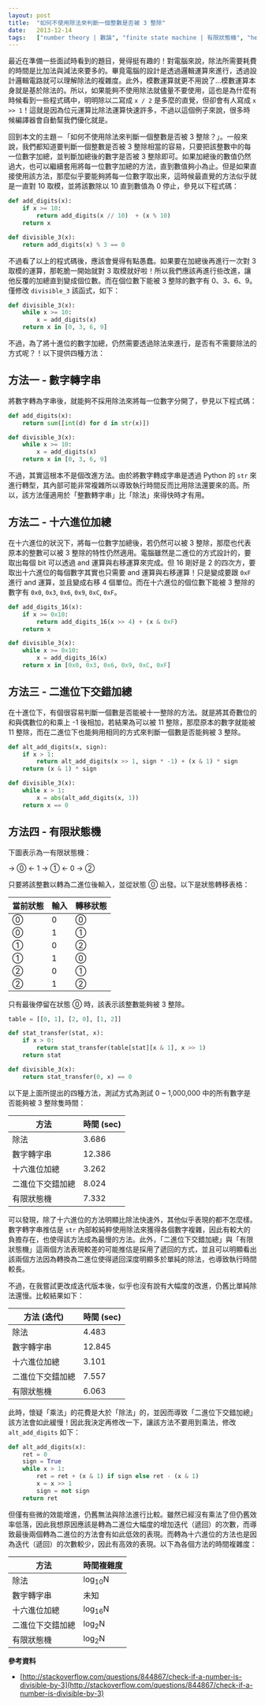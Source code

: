 ```yaml
---
layout: post
title:  "如何不使用除法來判斷一個整數是否被 3 整除"
date:   2013-12-14
tags:   ["number theory | 數論", "finite state machine | 有限狀態機", "hexadecimal | 十六進制"]
---
```


最近在準備一些面試時看到的題目，覺得挺有趣的！對電腦來說，除法所需要耗費的時間是比加法與減法來要多的。畢竟電腦的設計是透過邏輯運算來進行，透過設計邏輯電路就可以理解除法的複雜度。此外，模數運算就更不用說了...模數運算本身就是基於除法的。所以，如果能夠不使用除法就儘量不要使用，這也是為什麼有時候看到一些程式碼中，明明除以二寫成 `x / 2` 是多麼的直覺，但卻會有人寫成 `x >> 1`！這就是因為位元運算比除法運算快速許多，不過以這個例子來說，很多時候編譯器會自動幫我們優化就是。

回到本文的主題－「如何不使用除法來判斷一個整數是否被 3 整除？」。一般來說，我們都知道要判斷一個整數是否被 3 整除相當的容易，只要把該整數中的每一位數字加總，並判斷加總後的數字是否被 3 整除即可。如果加總後的數值仍然過大，也可以繼續套用將每一位數字加總的方法，直到數值夠小為止。但是如果直接使用該方法，那麼似乎要能夠將每一位數字取出來，這時候最直覺的方法似乎就是一直對 10 取模，並將該數除以 10 直到數值為 0 停止，參見以下程式碼：

```python
def add_digits(x):
	if x >= 10:
		return add_digits(x // 10)  + (x % 10)
	return x

def divisible_3(x):
	return add_digits(x) % 3 == 0
```

不過看了以上的程式碼後，應該會覺得有點愚蠢。如果要在加總後再進行一次對 3 取模的運算，那乾脆一開始就對 3 取模就好啦！所以我們應該再進行些改進，讓他反覆的加總直到變成個位數。而在個位數下能被 3 整除的數字有 0、3、6、9。僅修改 `divisible_3` 該函式，如下：

```python
def divisible_3(x):
	while x >= 10:
		x = add_digits(x)
	return x in [0, 3, 6, 9]
```

不過，為了將十進位的數字加總，仍然需要透過除法來進行，是否有不需要除法的方式呢？！以下提供四種方法：

## 方法一 - 數字轉字串

將數字轉為字串後，就能夠不採用除法來將每一位數字分開了，參見以下程式碼：

```python
def add_digits(x):
	return sum([int(d) for d in str(x)])

def divisible_3(x):
	while x >= 10:
		x = add_digits(x)
	return x in [0, 3, 6, 9]
```

不過，其實這根本不是個改進方法。由於將數字轉成字串是透過 Python 的 `str` 來進行轉型，其內部可能非常複雜所以導致執行時間反而比用除法還要來的高。所以，該方法僅適用於「整數轉字串」比「除法」來得快時才有用。

## 方法二 - 十六進位加總

在十六進位的狀況下，將每一位數字加總後，若仍然可以被 3 整除，那麼也代表原本的整數可以被 3 整除的特性仍然適用。電腦雖然是二進位的方式設計的，要取出每個 bit 可以透過 and 運算與右移運算來完成。但 16 剛好是 2 的四次方，要取出十六進位的每個數字其實也只需要 and 運算與右移運算！只是變成要跟 `0xF` 進行 and 運算，並且變成右移 4 個單位。而在十六進位的個位數下能被 3 整除的數字有 `0x0`, `0x3`, `0x6`, `0x9`, `0xC`, `0xF`。

```python
def add_digits_16(x):
	if x >= 0x10:
		return add_digits_16(x >> 4) + (x & 0xF)
	return x

def divisible_3(x):
	while x >= 0x10:
		x = add_digits_16(x)
	return x in [0x0, 0x3, 0x6, 0x9, 0xC, 0xF]
```

## 方法三 - 二進位下交錯加總

在十進位下，有個很容易判斷一個數是否能被十一整除的方法。就是將其奇數位的和與偶數位的和乘上 -1 後相加，若結果為可以被 11 整除，那麼原本的數字就能被 11 整除，而在二進位下也能夠用相同的方式來判斷一個數是否能夠被 3 整除。

```python
def alt_add_digits(x, sign):
	if x > 1:
		return alt_add_digits(x >> 1, sign * -1) + (x & 1) * sign
	return (x & 1) * sign

def divisible_3(x):
	while x > 1:
		x = abs(alt_add_digits(x, 1))
	return x == 0
```

## 方法四 - 有限狀態機

下圖表示為一有限狀態機：

→ ⓪ ← 1 → ① ← 0 → ②

只要將該整數以轉為二進位後輸入，並從狀態 ⓪ 出發。以下是狀態轉移表格：

當前狀態 | 輸入 | 轉移狀態
-------- | ---- | --------
⓪        | 0    | ⓪
⓪        | 1    | ①
①        | 0    | ②
①        | 1    | ⓪
②        | 0    | ①
②        | 1    | ②

只有最後停留在狀態 ⓪ 時，該表示該整數能夠被 3 整除。

```python
table = [[0, 1], [2, 0], [1, 2]]

def stat_transfer(stat, x):
	if x > 0:
		return stat_transfer(table[stat][x & 1], x >> 1)
	return stat

def divisible_3(x):
	return stat_transfer(0, x) == 0
```

以下是上面所提出的四種方法，測試方式為測試 0 ~ 1,000,000 中的所有數字是否能夠被 3 整除隻時間：

方法 | 時間 (sec)
---- | ----
除法 | 3.686
數字轉字串 | 12.386
十六進位加總 | 3.262
二進位下交錯加總 | 8.024
有限狀態機 | 7.332

可以發現，除了十六進位的方法明顯比除法快速外，其他似乎表現的都不怎麼樣。數字轉字串推估是 `str` 內部較純粹使用除法來獲得各個數字複雜，因此有較大的負擔存在，也使得該方法成為最慢的方法。此外，「二進位下交錯加總」與「有限狀態機」這兩個方法表現較差的可能推估是採用了遞回的方式，並且可以明顯看出該兩個方法因為轉換為二進位使得遞回深度明顯多於單純的除法，也導致執行時間較長。

不過，在我嘗試更改成迭代版本後，似乎也沒有說有大幅度的改進，仍舊比單純除法還慢。比較結果如下：

方法 (迭代) | 時間 (sec)
---- | ----
除法 | 4.483
數字轉字串 | 12.845
十六進位加總 | 3.101
二進位下交錯加總 | 7.557
有限狀態機 | 6.063

此時，懷疑「乘法」的花費是大於「除法」的，並因而導致「二進位下交錯加總」該方法會如此緩慢！因此我決定再修改一下，讓該方法不要用到乘法，修改 `alt_add_digits` 如下：

```python
def alt_add_digits(x):
	ret = 0
	sign = True
	while x > 1:
		ret = ret + (x & 1) if sign else ret - (x & 1)
		x = x >> 1
		sign = not sign
	return ret
```

但僅有些微的效能增進，仍舊無法與除法進行比較。雖然已經沒有乘法了但仍舊效率低落，因此我想原因應該是轉為二進位大幅度的增加迭代（遞回）的次數，而導致最後兩個轉為二進位的方法會有如此低效的表現。而轉為十六進位的方法也是因為迭代（遞回）的次數較少，因此有高效的表現。以下為各個方法的時間複雜度：

方法 | 時間複雜度
---- | ----
除法 | log<sub>10</sub>N
數字轉字串 | 未知
十六進位加總 | log<sub>16</sub>N
二進位下交錯加總 | log<sub>2</sub>N
有限狀態機 | log<sub>2</sub>N

**參考資料**

- [http://stackoverflow.com/questions/844867/check-if-a-number-is-divisible-by-3](http://stackoverflow.com/questions/844867/check-if-a-number-is-divisible-by-3)
